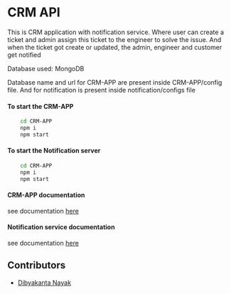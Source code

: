# CRM API

This is CRM application with notification service. Where user can create a ticket and admin assign this ticket to the engineer to solve the issue. And when the ticket got create or updated, the admin, engineer and customer get notified 

Database used: MongoDB

Database name and url for CRM-APP are present inside CRM-APP/config file. And for notification is present inside notification/configs file

#### To start the CRM-APP

```bash
    cd CRM-APP
    npm i
    npm start
```
#### To start the Notification server

```bash
    cd CRM-APP
    npm i
    npm start
```

#### CRM-APP documentation
see documentation [here](CRM-APP/README.md)

#### Notification service documentation
see documentation [here](notification/readme.md)



## Contributors

- [Dibyakanta Nayak](https://github.com/Litun098/)

